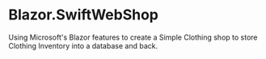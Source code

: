# Blazor.SwiftWebShop

Using Microsoft's Blazor features to create a Simple Clothing shop to store Clothing Inventory into a database and back.
